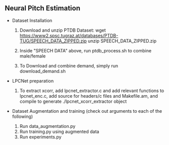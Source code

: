 ## Neural Pitch Estimation

- Dataset Installation
    1. Download and unzip PTDB Dataset:
        wget https://www2.spsc.tugraz.at/databases/PTDB-TUG/SPEECH_DATA_ZIPPED.zip
        unzip SPEECH_DATA_ZIPPED.zip

    2. Inside "SPEECH DATA" above, run ptdb_process.sh to combine male/female

    3. To Download and combine demand, simply run download_demand.sh

- LPCNet preparation
    1. To extract xcorr, add lpcnet_extractor.c and add relevant functions to lpcnet_enc.c, add source for headers/c files and Makefile.am, and compile to generate ./lpcnet_xcorr_extractor object

- Dataset Augmentation and training (check out arguments to each of the following)
    1. Run data_augmentation.py
    2. Run training.py using augmented data
    3. Run experiments.py
